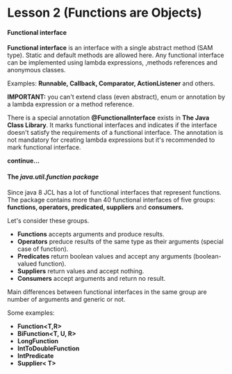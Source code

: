 # Lesson 2 (Functions are Objects)

#### Functional interface

**Functional interface** is an interface with a single abstract method (SAM type). Static and default methods are allowed here. Any functional interface can be implemented using lambda expressions, ,methods references and anonymous classes.

Examples: **Runnable, Callback<V>, Comparator<T>, ActionListener** and others.

**IMPORTANT:** you can't extend class (even abstract), enum or annotation by a lambda expression or a method reference.

There is a special annotation **@FunctionalInterface** exists in **The Java Class Library**. It marks functional interfaces and indicates if the interface doesn't satisfy the requirements of a functional interface. The annotation is not mandatory for creating lambda expressions but it's recommended to mark functional interface.

**continue...**

#### The _java.util.function package_

Since java 8 JCL has a lot of functional interfaces that represent functions. The package contains more than 40 functional interfaces of five groups: **functions, operators, predicated, suppliers** and **consumers.**

Let's consider these groups.

- **Functions** accepts arguments and produce results.
- **Operators** preduce results of the same type as their arguments (special case of function).
- **Predicates** return boolean values and accept any arguments (boolean-valued function).
- **Suppliers** return values and accept nothing.
- **Consumers** accept arguments and return no result.

Main differences between functional interfaces in the same group are number of arguments and generic or not.

Some examples:

- **Function<T,R>**
- **BiFunction<T, U, R>**
- **LongFunction<R>**
- **IntToDoubleFunction**
- **IntPredicate**
- **Supplier< T>**
